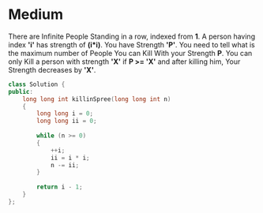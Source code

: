 # Medium

There are Infinite People Standing in a row, indexed from **1**.
A person having index **'i'** has strength of **(i*i)**.
You have Strength **'P'**. You need to tell what is the maximum number of People You can Kill With your Strength **P**.
You can only Kill a person with strength **'X'** if **P >= 'X'** and after killing him, Your Strength decreases by **'X'**.

```cpp
class Solution {
public:
    long long int killinSpree(long long int n)
    {
        long long i = 0;
        long long ii = 0;
        
        while (n >= 0)
        {
            ++i;
            ii = i * i;
            n -= ii;
        }
        
        return i - 1;
    }
};
```
